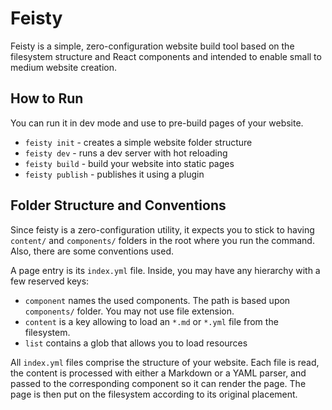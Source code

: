 # Feisty

Feisty is a simple, zero-configuration website build tool based on the filesystem
structure and React components and intended to enable small to medium website
creation.

## How to Run
You can run it in dev mode and use to pre-build pages of your website.

- `feisty init` - creates a simple website folder structure
- `feisty dev` - runs a dev server with hot reloading
- `feisty build` - build your website into static pages
- `feisty publish` - publishes it using a plugin

## Folder Structure and Conventions
Since feisty is a zero-configuration utility, it expects you to stick to having
`content/` and `components/` folders in the root where you run the command. Also,
there are some conventions used.

A page entry is its `index.yml` file. Inside, you may have any hierarchy with a
few reserved keys:

- `component` names the used components. The path is based upon `components/`
folder. You may not use file extension.
- `content` is a key allowing to load an `*.md` or `*.yml` file from the
filesystem.
- `list` contains a glob that allows you to load resources

All `index.yml` files comprise the structure of your website. Each file is read,
the content is processed with either a Markdown or a YAML parser, and passed to
the corresponding component so it can render the page. The page is then put on
the filesystem according to its original placement.
